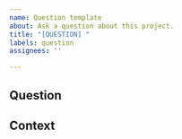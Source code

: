 ```yaml
---
name: Question template
about: Ask a question about this project.
title: "[QUESTION] "
labels: question
assignees: ''

---
```


<!--- Provide a general summary of your changes in the Title above -->

## Question
<!--- What is your question? -->

## Context
<!--- What were you trying to accomplish? -->
